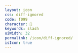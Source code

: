 ```yaml
---
layout: icon
css: diff-ignored
code: f099
character: 
keywords: slash
uiWidth: 32
permalink: /icon/diff-ignored/
isIcon: true
---
```

